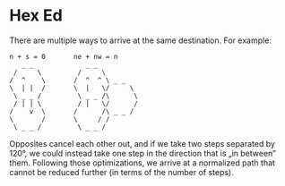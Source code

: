 # Hex Ed

There are multiple ways to arrive at the same destination. For example:

```
n + s = 0       ne + nw = n
   _ _             _ _ 
 /     \         /     \         
/  ^    \       /  ^  ^ \ _ _    
\  | |  /       \  |   \/     \  
 \ _ _ /         \ _ _ /\      \ 
 / | | \         / |   \/      / 
/    v  \       /      /\ _ _ /  
\       /       \     / /        
 \ _ _ /         \ _ _ /                 
```            

Opposites cancel each other out, and if we take two steps separated by 120°,
we could instead take one step in the direction that is „in between” them.
Following those optimizations, we arrive at a normalized path that cannot be
reduced further (in terms of the number of steps).
